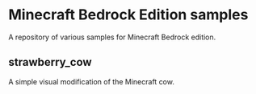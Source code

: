 # Minecraft Bedrock Edition samples

A repository of various samples for Minecraft Bedrock edition.

## strawberry_cow

A simple visual modification of the Minecraft cow.
